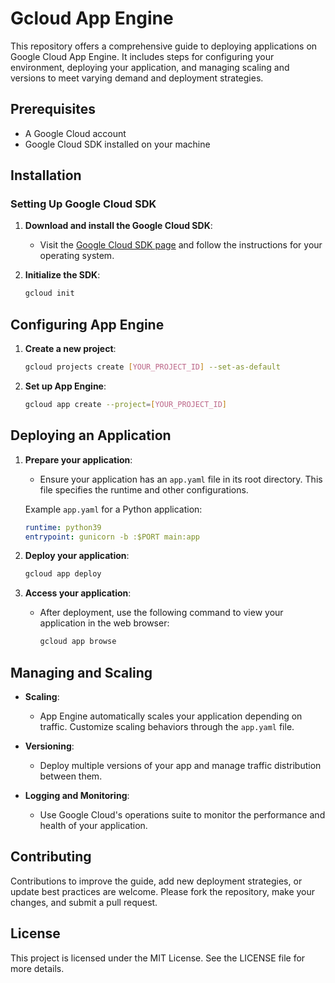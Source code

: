 # Gcloud App Engine

This repository offers a comprehensive guide to deploying applications on Google Cloud App Engine. It includes steps for configuring your environment, deploying your application, and managing scaling and versions to meet varying demand and deployment strategies.

## Prerequisites

- A Google Cloud account
- Google Cloud SDK installed on your machine

## Installation

### Setting Up Google Cloud SDK

1. **Download and install the Google Cloud SDK**:
   - Visit the [Google Cloud SDK page](https://cloud.google.com/sdk/docs/install) and follow the instructions for your operating system.

2. **Initialize the SDK**:
   ```bash
   gcloud init
   ```

## Configuring App Engine

1. **Create a new project**:
   ```bash
   gcloud projects create [YOUR_PROJECT_ID] --set-as-default
   ```

2. **Set up App Engine**:
   ```bash
   gcloud app create --project=[YOUR_PROJECT_ID]
   ```

## Deploying an Application

1. **Prepare your application**:
   - Ensure your application has an `app.yaml` file in its root directory. This file specifies the runtime and other configurations.

   Example `app.yaml` for a Python application:
   ```yaml
   runtime: python39
   entrypoint: gunicorn -b :$PORT main:app
   ```

2. **Deploy your application**:
   ```bash
   gcloud app deploy
   ```

3. **Access your application**:
   - After deployment, use the following command to view your application in the web browser:
     ```bash
     gcloud app browse
     ```

## Managing and Scaling

- **Scaling**:
  - App Engine automatically scales your application depending on traffic. Customize scaling behaviors through the `app.yaml` file.

- **Versioning**:
  - Deploy multiple versions of your app and manage traffic distribution between them.

- **Logging and Monitoring**:
  - Use Google Cloud's operations suite to monitor the performance and health of your application.

## Contributing

Contributions to improve the guide, add new deployment strategies, or update best practices are welcome. Please fork the repository, make your changes, and submit a pull request.

## License

This project is licensed under the MIT License. See the LICENSE file for more details.
